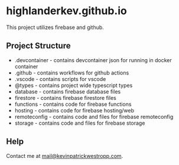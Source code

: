# highlanderkev.github.io

This project utilizes firebase and github.

## Project Structure

- .devcontainer - contains devcontainer json for running in docker container
- .github - contains workflows for github actions
- .vscode - contains scripts for vscode
- @types - contains project wide typescript types
- database - contains firebase database files
- firestore - contains firebase firestore files
- functions - contains code for firebase functions
- hosting - contains code for firebase hosting/web
- remoteconfig - contains code and files for firebase remoteconfig
- storage - contains code and files for firebase storage

## Help

Contact me at mail@kevinpatrickwestropp.com.
